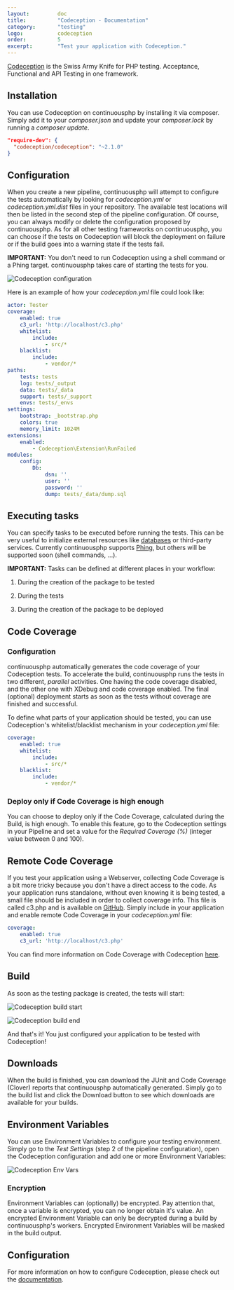 ```yaml
---
layout:         doc
title:          "Codeception - Documentation"
category:       "testing"
logo:           codeception
order:          5
excerpt:        "Test your application with Codeception."
---
```


[Codeception](http://codeception.com/) is the Swiss Army Knife for PHP testing. Acceptance, Functional and API Testing in one framework.

## Installation
You can use Codeception on continuousphp by installing it via composer. Simply add it to your *composer.json* and update your *composer.lock* by running a *composer update*.

```json
"require-dev": {
  "codeception/codeception": "~2.1.0"
}
```

## Configuration
When you create a new pipeline, continuousphp will attempt to configure the tests automatically by looking for *codeception.yml* or *codeception.yml.dist* files in your repository. The available test locations will then be listed in the second step of the pipeline configuration. Of course, you can always modify or delete the configuration proposed by continuousphp.
As for all other testing frameworks on continuousphp, you can choose if the tests on Codeception will block the deployment on failure or if the build goes into a warning state if the tests fail.

**IMPORTANT:** You don't need to run Codeception using a shell command or a Phing target. continuousphp takes care of starting the tests for you.

![Codeception configuration](/assets/doc/testing/codeception/configuration.png)

Here is an example of how your *codeception.yml* file could look like:

```yaml
actor: Tester
coverage:
    enabled: true
    c3_url: 'http://localhost/c3.php'
    whitelist:
        include:
            - src/*
    blacklist:
        include:
            - vendor/*
paths:
    tests: tests
    log: tests/_output
    data: tests/_data
    support: tests/_support
    envs: tests/_envs
settings:
    bootstrap: _bootstrap.php
    colors: true
    memory_limit: 1024M
extensions:
    enabled:
        - Codeception\Extension\RunFailed
modules:
    config:
        Db:
            dsn: ''
            user: ''
            password: ''
            dump: tests/_data/dump.sql

```

## Executing tasks

You can specify tasks to be executed before running the tests. This can be very useful to initialize external resources like [databases](/documentation/databases) or third-party services. Currently continuousphp supports [Phing](https://www.phing.info/), but others will be supported soon (shell commands, ...).

**IMPORTANT:** Tasks can be defined at different places in your workflow:

1. During the creation of the package to be tested

2. During the tests

3. During the creation of the package to be deployed

## Code Coverage

### Configuration

continuousphp automatically generates the code coverage of your Codeception tests. To accelerate the build, continuousphp runs the tests in two different, *parallel* activities. One having the code coverage disabled, and the other one with XDebug and code coverage enabled. The final (optional) deployment starts as soon as the tests without coverage are finished and successful.

To define what parts of your application should be tested, you can use Codeception's whitelist/blacklist mechanism in your *codeception.yml* file:

```yaml
coverage:
    enabled: true
    whitelist:
        include:
            - src/*
    blacklist:
        include:
            - vendor/*
```

### Deploy only if Code Coverage is high enough

You can choose to deploy only if the Code Coverage, calculated during the Build, is high enough. To enable this feature, go to the Codeception settings in your Pipeline
and set a value for the *Required Coverage (%)* (integer value between 0 and 100).

## Remote Code Coverage

If you test your application using a Webserver, collecting Code Coverage is a bit more tricky because you don't have a direct access to the code.
As your application runs standalone, without even knowing it is being tested, a small file should be included in order to collect coverage info.
This file is called c3.php and is available on [GitHub](https://github.com/Codeception/c3). Simply include in your application and enable remote Code Coverage in your *codeception.yml* file:

```yaml
coverage:
    enabled: true
    c3_url: 'http://localhost/c3.php'
```

You can find more information on Code Coverage with Codeception [here](http://codeception.com/docs/11-Codecoverage).

## Build

As soon as the testing package is created, the tests will start:

![Codeception build start](/assets/doc/testing/codeception/build-start.png)

![Codeception build end](/assets/doc/testing/codeception/build-end.png)

And that's it! You just configured your application to be tested with Codeception!

## Downloads

When the build is finished, you can download the JUnit and Code Coverage (Clover) reports that continuousphp automatically generated. Simply go to the build list and click the Download button to see which downloads are available for your builds.

## Environment Variables

You can use Environment Variables to configure your testing environment. Simply go to the *Test Settings* (step 2
of the pipeline configuration), open the Codeception configuration and add one or more Environment Variables:

![Codeception Env Vars](/assets/doc/testing/codeception/env-vars.png)

### Encryption

Environment Variables can (optionally) be encrypted. Pay attention that, once a variable is encrypted, you can no longer obtain
it's value. An encrypted Environment Variable can only be decrypted during a build by continuousphp's workers. Encrypted
Environment Variables will be masked in the build output.

## Configuration

For more information on how to configure Codeception, please check out the [documentation](http://codeception.com/docs/01-Introduction).